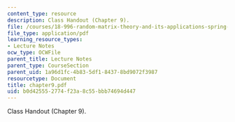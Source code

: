 ```yaml
---
content_type: resource
description: Class Handout (Chapter 9).
file: /courses/18-996-random-matrix-theory-and-its-applications-spring-2004/b0d425552774f23a8c55bbb74694d447_chapter9.pdf
file_type: application/pdf
learning_resource_types:
- Lecture Notes
ocw_type: OCWFile
parent_title: Lecture Notes
parent_type: CourseSection
parent_uid: 1a96d1fc-4b83-5df1-8437-8bd9072f3987
resourcetype: Document
title: chapter9.pdf
uid: b0d42555-2774-f23a-8c55-bbb74694d447
---
```

Class Handout (Chapter 9).